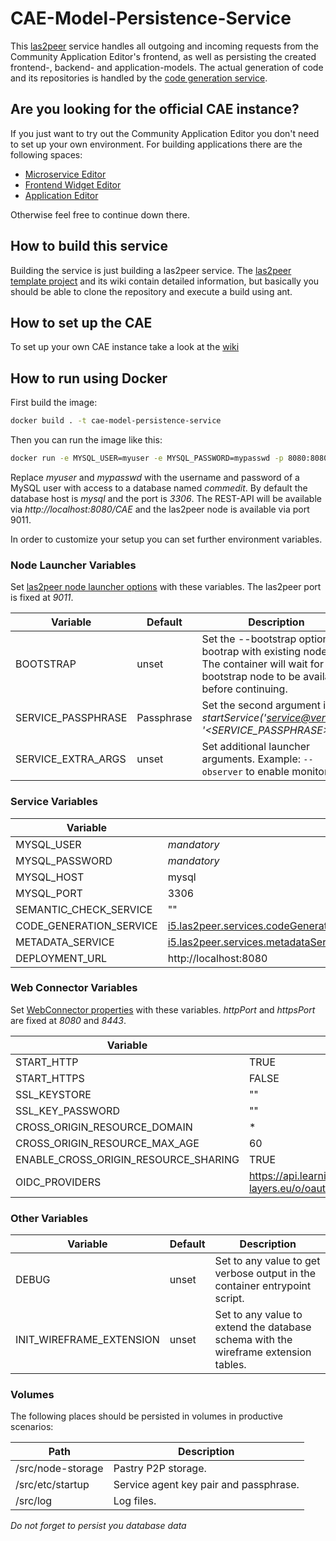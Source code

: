 # CAE-Model-Persistence-Service
This [las2peer](https://github.com/rwth-acis/las2peer) service handles all outgoing and incoming requests from the Community Application Editor's frontend, as well as persisting the created frontend-, backend- and application-models. The actual generation of code and its repositories is handled by the [code generation service](https://github.com/rwth-acis/CAE-Code-Generation-Service).

## Are you looking for the official CAE instance?
If you just want to try out the Community Application Editor you don't need to set up your own environment. For building applications there are the following spaces:
* [Microservice Editor](http://cloud10.dbis.rwth-aachen.de:8081/spaces/CAEMicroservice)
* [Frontend Widget Editor](http://cloud10.dbis.rwth-aachen.de:8081/spaces/CAEFrontend)
* [Application Editor](http://cloud10.dbis.rwth-aachen.de:8081/spaces/CAEApplication)

Otherwise feel free to continue down there.

## How to build this service
Building the service is just building a las2peer service. The [las2peer template project](https://github.com/rwth-acis/las2peer-Template-Project) and its wiki contain detailed information, but basically you should be able to clone the repository and execute a build using ant.

## How to set up the CAE
To set up your own CAE instance take a look at the [wiki](https://github.com/rwth-acis/CAE/wiki/Deployment-and-Configuration)

## How to run using Docker

First build the image:
```bash
docker build . -t cae-model-persistence-service
```

Then you can run the image like this:

```bash
docker run -e MYSQL_USER=myuser -e MYSQL_PASSWORD=mypasswd -p 8080:8080 -p 9011:9011 cae-model-persistence-service
```

Replace *myuser* and *mypasswd* with the username and password of a MySQL user with access to a database named *commedit*.
By default the database host is *mysql* and the port is *3306*.
The REST-API will be available via *http://localhost:8080/CAE* and the las2peer node is available via port 9011.

In order to customize your setup you can set further environment variables.

### Node Launcher Variables

Set [las2peer node launcher options](https://github.com/rwth-acis/las2peer-Template-Project/wiki/L2pNodeLauncher-Commands#at-start-up) with these variables.
The las2peer port is fixed at *9011*.

| Variable | Default | Description |
|----------|---------|-------------|
| BOOTSTRAP | unset | Set the --bootstrap option to bootrap with existing nodes. The container will wait for any bootstrap node to be available before continuing. |
| SERVICE_PASSPHRASE | Passphrase | Set the second argument in *startService('<service@version>', '<SERVICE_PASSPHRASE>')*. |
| SERVICE_EXTRA_ARGS | unset | Set additional launcher arguments. Example: ```--observer``` to enable monitoring. |

### Service Variables

| Variable | Default |
|----------|---------|
| MYSQL_USER | *mandatory* |
| MYSQL_PASSWORD | *mandatory* |
| MYSQL_HOST | mysql |
| MYSQL_PORT | 3306 |
| SEMANTIC_CHECK_SERVICE | "" |
| CODE_GENERATION_SERVICE | i5.las2peer.services.codeGenerationService.CodeGenerationService@0.1 |
| METADATA_SERVICE | i5.las2peer.services.metadataService.MetadataService@0.1 |
| DEPLOYMENT_URL | http://localhost:8080 |

### Web Connector Variables

Set [WebConnector properties](https://github.com/rwth-acis/las2peer-Template-Project/wiki/WebConnector-Configuration) with these variables.
*httpPort* and *httpsPort* are fixed at *8080* and *8443*.

| Variable | Default |
|----------|---------|
| START_HTTP | TRUE |
| START_HTTPS | FALSE |
| SSL_KEYSTORE | "" |
| SSL_KEY_PASSWORD | "" |
| CROSS_ORIGIN_RESOURCE_DOMAIN | * |
| CROSS_ORIGIN_RESOURCE_MAX_AGE | 60 |
| ENABLE_CROSS_ORIGIN_RESOURCE_SHARING | TRUE |
| OIDC_PROVIDERS | https://api.learning-layers.eu/o/oauth2,https://accounts.google.com |

### Other Variables

| Variable | Default | Description |
|----------|---------|-------------|
| DEBUG  | unset | Set to any value to get verbose output in the container entrypoint script. |
| INIT_WIREFRAME_EXTENSION | unset | Set to any value to extend the database schema with the wireframe extension tables. |


### Volumes

The following places should be persisted in volumes in productive scenarios:

| Path | Description |
|------|-------------|
| /src/node-storage | Pastry P2P storage. |
| /src/etc/startup | Service agent key pair and passphrase. |
| /src/log | Log files. |

*Do not forget to persist you database data*